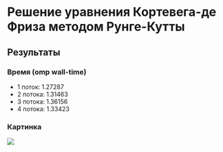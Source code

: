 # Решение уравнения Кортевега-де Фриза методом Рунге-Кутты

## Результаты

### Время (omp wall-time)

- 1 поток: 1.27287
- 2 потока: 1.31463
- 3 потока: 1.36156
- 4 потока: 1.33423

### Картинка

![](https://i.imgur.com/zdoFiBO.png)